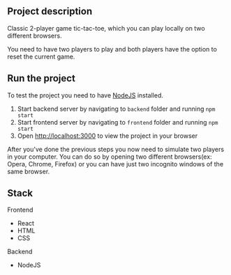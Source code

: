 ## Project description
Classic 2-player game tic-tac-toe, which you can play locally on two different browsers. 

You need to have two players to play and both players have the option to reset the current game. 
## Run the project
To test the project you need to have [NodeJS](https://nodejs.org/en/) installed.
1. Start backend server by navigating to `backend` folder and running `npm start`
2. Start frontend server by navigating to `frontend` folder and running `npm start`
3. Open [http://localhost:3000](http://localhost:3000) to view the project in your browser

After you've done the previous steps you now need to simulate two players in your computer. You can do so by opening two different browsers(ex: Opera, Chrome, Firefox) or you can have just two incognito windows of the same browser.

## Stack
Frontend
- React
- HTML
- CSS

Backend
- NodeJS
